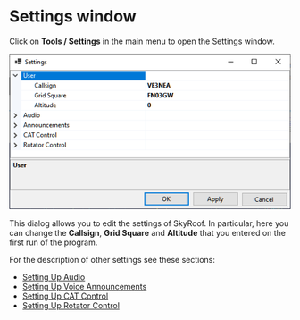 # Settings window

Click on **Tools / Settings** in the main menu to open the Settings window.

![Voice Announcement Settings](../images/settings_dialog.png)

This dialog allows you to edit the settings of SkyRoof. In particular, here you can change the 
**Callsign**, **Grid Square** and **Altitude** that you entered on the first run of the program.

For the description of other settings see these sections:

- [Setting Up Audio](setting_up_audio.md)
- [Setting Up Voice Announcements](setting_up_voice_announcements.md)
- [Setting Up CAT Control](setting_up_cat_control.md)
- [Setting Up Rotator Control]( setting_up_rotator_control.md)

